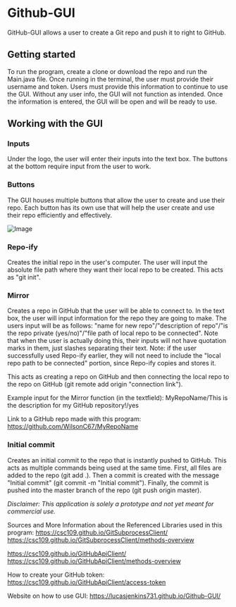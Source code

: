 # Github-GUI
GitHub-GUI allows a user to create a Git repo and push it to right to GitHub.

## Getting started
To run the program, create a clone or download the repo and run the Main.java file. Once running in the terminal, the user must provide their username and token. Users must provide this information to continue to use the GUI. Without any user info, the GUI will not function as intended. Once the information is entered, the GUI will be open and will be ready to use.

## Working with the GUI

### Inputs
Under the logo, the user will enter their inputs into the text box. The buttons at the bottom require input from the user to work.

### Buttons
The GUI houses multiple buttons that allow the user to create and use their repo. Each button has its own use that will help the user create and use their repo efficiently and effectively.

![Image](https://github.com/user-attachments/assets/f716a698-cffa-49ec-b859-5f2f448456e2)

### Repo-ify
Creates the initial repo in the user's computer. The user will input the absolute file path where they want their local repo to be created. This acts as "git init".

### Mirror
Creates a repo in GitHub that the user will be able to connect to. In the text box, the user will input information for the repo they are going to make. The users input will be as follows: "name for new repo"/"description of repo"/"is the repo private (yes/no)"/"file path of local repo to be connected". Note that when the user is actually doing this, their inputs will not have quotation marks in them, just slashes separating their text. Note: if the user successfully used Repo-ify earlier, they will not need to include the "local repo path to be connected" portion, since Repo-ify copies and stores it.

This acts as creating a repo on GitHub and then connecting the local repo to the repo on GitHub (git remote add origin "connection link").

Example input for the Mirror function (in the textfield):
MyRepoName/This is the description for my GitHub repository!/yes

Link to a GitHub repo made with this program: https://github.com/WilsonC67/MyRepoName

### Initial commit
Creates an initial commit to the repo that is instantly pushed to GitHub. This acts as multiple commands being used at the same time. First, all files are added to the repo (git add .). Then a commit is created with the message "Initial commit" (git commit -m "Initial commit"). Finally, the commit is pushed into the master branch of the repo (git push origin master).

*Disclaimer: This application is solely a prototype and not yet meant for commercial use.*

Sources and More Information about the Referenced Libraries used in this program:
https://csc109.github.io/GitSubprocessClient/
https://csc109.github.io/GitSubprocessClient/methods-overview

https://csc109.github.io/GitHubApiClient/
https://csc109.github.io/GitHubApiClient/methods-overview

How to create your GitHub token:
https://csc109.github.io/GitHubApiClient/access-token

Website on how to use GUI:
https://lucasjenkins731.github.io/Github-GUI/
